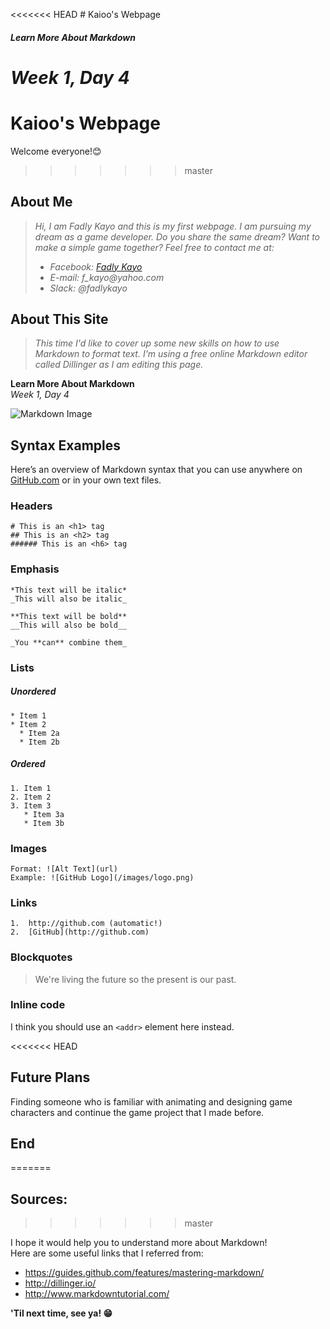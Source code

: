 <<<<<<< HEAD
﻿# Kaioo's Webpage
##### Learn More About Markdown
_Week 1, Day 4_
=======
# Kaioo's Webpage
Welcome everyone!:blush:
>>>>>>> master

## About Me

>_Hi, I am Fadly Kayo and this is my first webpage. I am pursuing my dream as a game developer. Do you share the same dream? Want to make a simple game together? Feel free to contact me at:_
>* _Facebook: [Fadly Kayo](https://www.facebook.com/fadlykayo)_
>* _E-mail: f_kayo@yahoo.com_
>* _Slack: @fadlykayo_

## About This Site

>_This time I'd like to cover up some new skills on how to use Markdown to format text. I'm using a free online Markdown editor called Dillinger as I am editing this page._

**Learn More About Markdown**  
_Week 1, Day 4_

![Markdown Image](https://cargo.dcurt.is/markdown_mark_small.png)

## Syntax Examples
Here’s an overview of Markdown syntax that you can use anywhere on [GitHub.com](www.github.com) or in your own text files.

### Headers

```
# This is an <h1> tag
## This is an <h2> tag
###### This is an <h6> tag
```

### Emphasis

```
*This text will be italic*
_This will also be italic_

**This text will be bold**
__This will also be bold__

_You **can** combine them_
``` 

### Lists  
##### Unordered

```
* Item 1
* Item 2
  * Item 2a
  * Item 2b
```

##### Ordered

```
1. Item 1
2. Item 2
3. Item 3
   * Item 3a
   * Item 3b
```

### Images

```
Format: ![Alt Text](url)
Example: ![GitHub Logo](/images/logo.png)
```

### Links

```
1.  http://github.com (automatic!)
2.  [GitHub](http://github.com)
```

### Blockquotes

> We're living the future so the present is our past.

### Inline code

I think you should use an
`<addr>` element here instead.

<<<<<<< HEAD
## Future Plans

Finding someone who is familiar with animating and designing game characters and continue the game project that I made before.

## End
=======
## Sources:
>>>>>>> master

I hope it would help you to understand more about Markdown!   
Here are some useful links that I referred from:
* https://guides.github.com/features/mastering-markdown/
* http://dillinger.io/
* http://www.markdowntutorial.com/

**'Til next time, see ya! :grin:**
